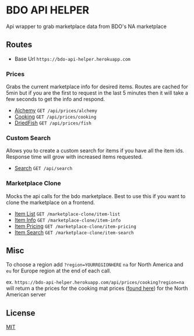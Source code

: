 # BDO API HELPER

Api wrapper to grab marketplace data from BDO's NA marketplace

## Routes

- Base Url `https://bdo-api-helper.herokuapp.com`

### Prices

Grabs the current marketplace info for desired items. Routes are cached for 5min but if you are the first to request in the last 5 minutes then it will take a few seconds to get the info and respond.

- [Alchemy](docs/prices/alchemy.md) `GET /api/prices/alchemy`
- [Cooking](docs/prices/cooking.md) `GET /api/prices/cooking`
- [DriedFish](docs/prices/fish.md) `GET /api/prices/fish`

### Custom Search

Allows you to create a custom search for items if you have all the item ids. Response time will grow with increased items requested.

- [Search](docs/search.md) `GET /api/search`

### Marketplace Clone

Mocks the api calls for the bdo marketplace. Best to use this if you want to clone the marketplace on a frontend.

- [Item List](docs/mpClone/itemList.md) `GET /marketplace-clone/item-list`
- [Item Info](docs/mpClone/itemInfo.md) `GET /marketplace-clone/item-info`
- [Item Pricing](docs/mpClone/itemPricing.md) `GET /marketplace-clone/item-pricing`
- [Item Search](docs/mpClone/itemSearch.md) `GET /marketplace-clone/item-search`

## Misc

To choose a region add `?region=YOURREGIONHERE` `na` for North America and `eu` for Europe region at the end of each call.

ex. `https://bdo-api-helper.herokuapp.com/api/prices/cooking?region=na` will return a the prices for the cooking mat prices ([found here](/Ingredients/Cooking.json)) for the North American server

## License

[MIT](https://choosealicense.com/licenses/mit/)
